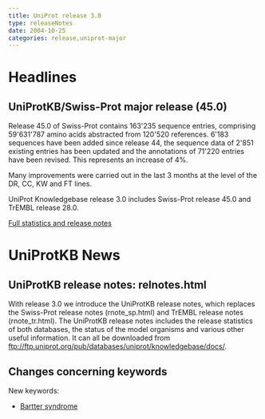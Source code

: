 ```yaml
---
title: UniProt release 3.0
type: releaseNotes
date: 2004-10-25
categories: release,uniprot-major
---
```


# Headlines

## UniProtKB/Swiss-Prot major release (45.0)

Release 45.0 of Swiss-Prot contains 163'235 sequence entries, comprising 59'631'787 amino acids abstracted from 120'520 references. 6'183 sequences have been added since release 44, the sequence data of 2'851 existing entries has been updated and the annotations of 71'220 entries have been revised. This represents an increase of 4%.

Many improvements were carried out in the last 3 months at the level of the DR, CC, KW and FT lines.

UniProt Knowledgebase release 3.0 includes Swiss-Prot release 45.0 and TrEMBL release 28.0.

[Full statistics and release notes](http://www.expasy.org/txt/old-rel/relnotes.45.htm)

# UniProtKB News

## UniProtKB release notes: relnotes.html

With release 3.0 we introduce the UniProtKB release notes, which replaces the Swiss-Prot release notes (rnote_sp.html) and TrEMBL release notes (rnote_tr.html). The UniProtKB release notes includes the release statistics of both databases, the status of the model organisms and various other useful information. It can all be downloaded from <ftp://ftp.uniprot.org/pub/databases/uniprot/knowledgebase/docs/>.

## Changes concerning keywords

New keywords:

- [Bartter syndrome](https://www.uniprot.org/keywords/KW-0910)
